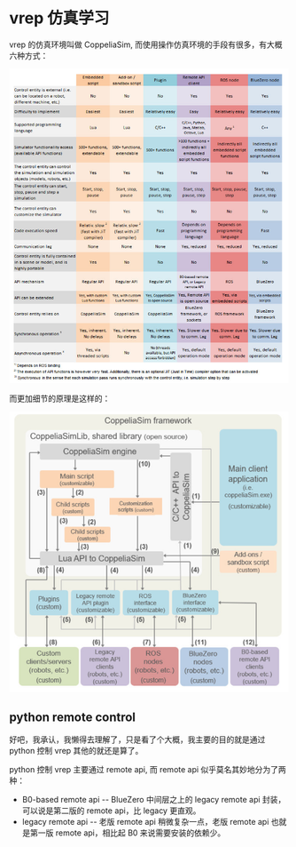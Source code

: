 # vrep 仿真学习

vrep 的仿真环境叫做 CoppeliaSim, 而使用操作仿真环境的手段有很多，有大概六种方式：  
  
![](material/images/1.png)  
  
而更加细节的原理是这样的：
  
![](material/images/2.png)  
  
## python remote control

好吧，我承认，我懒得去理解了，只是看了个大概，我主要的目的就是通过 python 控制 vrep 其他的就还是算了。  
  
python 控制 vrep 主要通过 remote api, 而 remote api 似乎莫名其妙地分为了两种：
* B0-based remote api -- BlueZero 中间层之上的 legacy remote api 封装，可以说是第二版的 remote api，比 legacy 更直观。
* legacy remote api -- 老版 remote api 稍微复杂一点，老版 remote api 也就是第一版 remote api，相比起 B0 来说需要安装的依赖少。